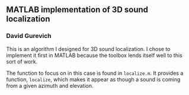 ## MATLAB implementation of 3D sound localization
### David Gurevich

This is an algorithm I designed for 3D sound localization. I chose to implement it first in MATLAB because the toolbox lends itself well to this sort of work.

The function to focus on in this case is found in `localize.m`. It provides a function, `localize`, which makes it appear as though a sound is coming from a given azimuth and elevation.
